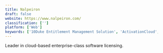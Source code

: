 ```yaml
---
title: Nalpeiron
draft: false 
website: https://www.nalpeiron.com/
classification: ['']
platform: ['Web']
keywords: ['10Duke Entitlement Management Solution', 'ActivationCloud', 'FOSSA', 'FOSSology', 'Keygen', 'Licensee', 'LimeBike Scooters', 'Ninka', 'PELock', 'SafeNet Identity and Data Protection', 'Slic', 'VMProtect', 'WhiteSource', 'wyDay LimeLM']
---
```

Leader in cloud-based enterprise-class software licensing.